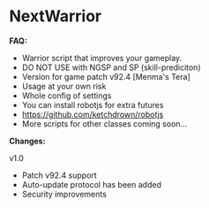 # NextWarrior
<b> FAQ: </b>

- Warrior script that improves your gameplay.
- DO NOT USE with NGSP and SP (skill-prediciton)
- Version for game patch v92.4 [Menma's Tera]
- Usage at your own risk
- Whole config of settings
- You can install robotjs for extra futures
- https://github.com/ketchdrown/robotjs
- More scripts for other classes coming soon...

<b> Changes: </b>

  v1.0
  - Patch v92.4 support
  - Auto-update protocol has been added
  - Security improvements 
